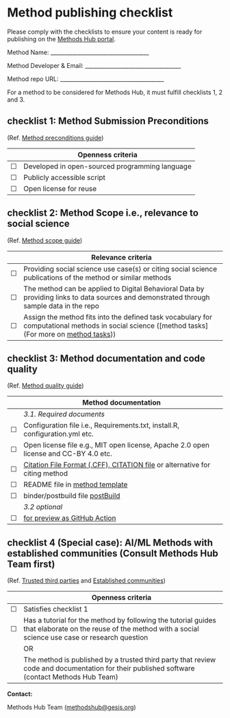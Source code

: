 # Method publishing checklist

Please comply with the checklists to ensure your content is ready for publishing on the [Methods Hub portal](https://methodshub.gesis.org/).

Method Name: ____________________________________

Method Developer & Email: ___________________________________

Method repo URL: ______________________________________

For a method to be considered for Methods Hub, it must fulfill checklists 1, 2 and 3.

## checklist 1: Method Submission Preconditions 
(Ref. [Method preconditions guide](https://github.com/GESIS-Methods-Hub/guidelines-for-methods/blob/main/method-submission-guidelines.md#3-method-preconditions))

|   | Openness criteria|
|---|------------------|
| ☐ | Developed in open-sourced programming language |
| ☐ | Publicly accessible script |
| ☐ | Open license for reuse | 

## checklist 2:	Method Scope i.e., relevance to social science 
(Ref. [Method scope guide](https://github.com/GESIS-Methods-Hub/guidelines-for-methods/blob/main/method-submission-guidelines.md#4-scoping-criteria))

|   | Relevance criteria|
|---|-------------------|
| ☐ | Providing social science use case(s) or citing social science publications of the method or similar methods |
| ☐ | The method can be applied to Digital Behavioral Data by providing links to data sources and demonstrated through sample data in the repo |
| ☐ | Assign the method fits into the defined task vocabulary for computational methods in social science ([method tasks](For more on [method tasks](https://github.com/GESIS-Methods-Hub/guidelines-for-methods/blob/main/methods-tasks.md)))|

## checklist 3:	Method documentation and code quality 
(Ref. [Method quality guide](https://github.com/GESIS-Methods-Hub/guidelines-for-methods/blob/main/method-submission-guidelines.md#5-method-quality-guidelines))

|   | Method documentation|
|---|---------------------|
|   | *3.1. Required documents* |
| ☐ | Configuration file i.e., Requirements.txt, install.R, configuration.yml etc. |
| ☐ | Open license file e.g., MIT open license, Apache 2.0 open license and CC-BY 4.0 etc. |
| ☐ | [Citation File Format (.CFF), CITATION file](https://citation-file-format.github.io/) or alternative for citing method |
| ☐ | README file in [method template](https://github.com/GESIS-Methods-Hub/guidelines-for-methods/blob/main/method-README-template.md) |
| ☐ | binder/postbuild file [postBuild](https://methodshub.gesis.org/snippet/postBuild) |
|  | *3.2 optional* |
| ☐ | [for preview as GitHub Action](https://github.com/GESIS-Methods-Hub/preview?tab=readme-ov-file#usage) |

## checklist 4 (Special case): AI/ML Methods with established communities (Consult Methods Hub Team first)
(Ref. [Trusted third parties](https://github.com/GESIS-Methods-Hub/guidelines-for-methods/blob/main/method-submission-guidelines.md#12trusted-third-party-review-bodies) and [Established communities](https://github.com/GESIS-Methods-Hub/guidelines-for-methods/blob/main/method-submission-guidelines.md#13alternative-for-established-methods))
  
|   | Openness criteria|
|---|------------------|
| ☐ | Satisfies checklist 1 |
| ☐ | Has a tutorial for the method by following the tutorial guides that elaborate on the reuse of the method with a social science use case or research question |
|   | OR |
|   | The method is published by a trusted third party that review code and documentation for their published software (contact Methods Hub Team) |


**Contact:** 

Methods Hub Team (<a href="mailto:methodshub@gesis.org">methodshub@gesis.org</a>)
